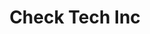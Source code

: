 ---
title: Check Tech Inc
slug: check-tech-inc
updated-on: '2024-05-30T13:44:31.749Z'
created-on: '2024-05-30T13:41:46.671Z'
published-on: '2024-05-30T13:54:32.469Z'
f_city-state-2:
- cms/city/logan-ut.md
- cms/city/blackfoot-id.md
- cms/city/pocatello-id.md
f_locations:
- cms/payday-loan/check-tech-inc-14083.md
- cms/payday-loan/check-tech-inc-14084.md
- cms/payday-loan/check-tech-inc-14085.md
- cms/payday-loan/check-tech-inc-14086.md
f_states:
- cms/state/utah.md
- cms/state/idaho.md
layout: '[company].html'
tags: company
---